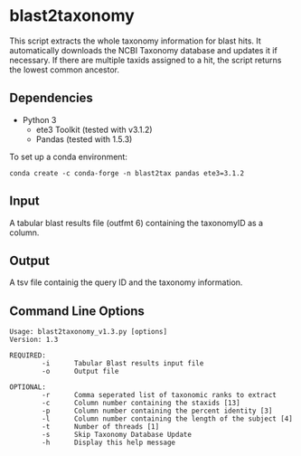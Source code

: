 # blast2taxonomy
This script extracts the whole taxonomy information for blast hits. It automatically downloads the NCBI Taxonomy database and updates it if necessary. If there are multiple taxids assigned to a hit, the script returns the lowest common ancestor.
## Dependencies
- Python 3
  - ete3 Toolkit (tested with v3.1.2)
  - Pandas (tested with 1.5.3)
 
To set up a conda environment:
```
conda create -c conda-forge -n blast2tax pandas ete3=3.1.2
```
## Input
A tabular blast results file (outfmt 6) containing the taxonomyID as a column.
## Output
A tsv file containig the query ID and the taxonomy information.
## Command Line Options
```
Usage: blast2taxonomy_v1.3.py [options]
Version: 1.3

REQUIRED:
        -i      Tabular Blast results input file
        -o      Output file

OPTIONAL:
        -r      Comma seperated list of taxonomic ranks to extract
        -c      Column number containing the staxids [13]
        -p      Column number containing the percent identity [3]
        -l      Column number containing the length of the subject [4]
        -t      Number of threads [1]
        -s      Skip Taxonomy Database Update
        -h      Display this help message
```

